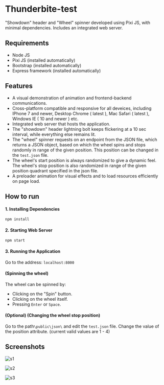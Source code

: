 # Thunderbite-test

"Showdown" header and "Wheel" spinner developed using Pixi JS, with minimal dependencies. Includes an integrated web server.

## Requirements
* Node JS
* Pixi JS (installed automatically)
* Bootstrap (installed automatically)
* Express framework (installed automatically)

## Features
* A visual demonstration of animation and frontend-backend communications.
* Cross-platform compatible and responsive for all deveices, including IPhone 7 and newer, Desktop Chrome ( latest ), Mac Safari ( latest ), Windows  IE ( 10 and newer ) etc.
* Integrated web server that hosts the application.
* The "showdown" header lightning bolt keeps flickering at a 10 sec interval, while everything else remains lit.
* The "wheel" spinner requests on an endpoint from the JSON file, which returns a JSON object, based on which the wheel spins and stops randomly in range of the given position. This position can be changed in the `test.json` file.
* The wheel's start position is always randomized to give a dynamic feel. The wheel's stop position is also randomized in range of the given position quadrant specified in the json file.
* A preloader animation for visual effects and to load resources efficiently on page load.

## How to run

#### 1. Installing Dependencies
`npm install`

#### 2. Starting Web Server
`npm start`

#### 3. Running the Application
Go to the address: `localhost:8000`

#### (Spinning the wheel)
The wheel can be spinned by:
* Clicking on the "Spin" button.
* Clicking on the wheel itself.
* Pressing `Enter` or `Space`.

#### (Optional) (Changing the wheel stop position)
Go to the path`\public\json\` and edit the `test.json` file. Change the value of the position attribute. (current valid values are 1 - 4)

## Screenshots

![s1](https://user-images.githubusercontent.com/69671663/148763516-e9d4c41f-23f6-4607-b9b7-1e91d6b9678a.png)

![s2](https://user-images.githubusercontent.com/69671663/148763521-7adba411-66f1-49ac-bded-1aad462ef1b1.png)

![s3](https://user-images.githubusercontent.com/69671663/148763570-32f2fdd3-f330-44af-84b9-9a840693d836.png)


